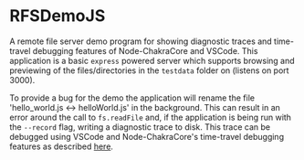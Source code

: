 # RFSDemoJS
A remote file server demo program for showing diagnostic traces and time-travel debugging features of Node-ChakraCore and VSCode. This application is a basic `express` powered server which supports browsing and previewing of the files/directories in the `testdata` folder on (listens on port 3000). 

To provide a bug for the demo the application will rename the file 'hello_world.js <-> helloWorld.js' in the background. This can result in an error around the call to `fs.readFile` and, if the application is being run with the `--record` flag, writing a diagnostic trace to disk. This trace can be debugged using VSCode and Node-ChakraCore's time-travel debugging features as described [here](https://aka.ms/NodeTTD).
